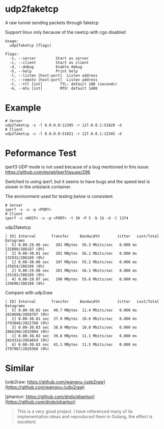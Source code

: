 # udp2faketcp
A raw tunnel sending packets through faketcp

Support linux only because of the rawtcp with cgo disabled
```shell
Usage:
  udp2faketcp [flags]

Flags:
  -s, --server         Start as server
  -c, --client         Start as client
  -d, --debug          Enable debug
  -h, --help           Print help
  -l, --listen [host:port]  Listen address
  -r, --remote [host:port]  Listen address
  -t, --ttl [int]        TTL: default 180 (seconds)
  -m, --mtu [int]        MTU: default 1408 
```
# Example
```shell
# Server
udp2faketcp -s -l 0.0.0.0:12345 -r 127.0.0.1:51820 -d
# Client
udp2faketcp -c -l 0.0.0.0:51821 -r 127.0.0.1:12345 -d
```
# Peformance Test
iperf3 UDP mode is not used because of a bug mentioned in this issue: https://github.com/esnet/iperf/issues/296

Switched to using iperf, but it seems to have bugs and the speed test is slower in the orbstack container. 

The environment used for testing below is consistent.
```shell
# Server
iperf -s -u -p <PORT>
# Client
iperf -c <HOST> -u -p <PORT> -t 30 -P 5 -b 1G -d -l 1374 
```
udp2faketcp
```azure
[ ID] Interval       Transfer     Bandwidth        Jitter   Lost/Total Datagrams
[  5] 0.00-29.96 sec   201 MBytes  56.3 Mbits/sec   0.000 ms 132809/286187 (0%)
[  3] 0.00-30.01 sec   201 MBytes  56.1 Mbits/sec   0.000 ms 132932/286189 (0%)
[  1] 0.00-30.00 sec   197 MBytes  55.2 Mbits/sec   0.000 ms 135654/286189 (0%)
[  2] 0.00-29.98 sec   201 MBytes  56.1 Mbits/sec   0.000 ms 133163/286189 (0%)
[  4] 0.00-29.97 sec   199 MBytes  55.6 Mbits/sec   0.000 ms 134690/286188 (0%)
```
Compare with udp2raw
```azure
[ ID] Interval       Transfer     Bandwidth        Jitter   Lost/Total Datagrams
[  5] 0.00-30.02 sec  40.7 MBytes  11.4 Mbits/sec   0.000 ms 2819698/2850787 (0%)
[  2] 0.00-30.01 sec  37.9 MBytes  10.6 Mbits/sec   0.000 ms 2793846/2822760 (0%)
[  3] 0.00-30.03 sec  38.8 MBytes  10.8 Mbits/sec   0.000 ms 2804290/2833904 (0%)
[  1] 0.00-30.02 sec  39.8 MBytes  11.1 Mbits/sec   0.000 ms 2824314/2854654 (0%)
[  4] 0.00-30.03 sec  41.1 MBytes  11.5 Mbits/sec   0.000 ms 2797987/2829360 (0%)
```
# Similar

[udp2raw: https://github.com/wangyu-/udp2raw](https://github.com/wangyu-/udp2raw)

[phantun: https://github.com/dndx/phantun](https://github.com/dndx/phantun)
>This is a very good project. I have referenced many of its implementation ideas and reproduced them in Golang, the effect is excellent.